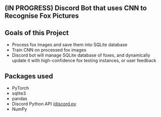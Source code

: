 ## (IN PROGRESS) Discord Bot that uses CNN to Recognise Fox Pictures

## Goals of this Project
 - Process fox images and save them into SQLite database
 - Train CNN on processed fox images
 - Discord bot will manage SQLite database of foxes, and dynamically update it with high-confidence fox testing instances, or user feedback

## Packages used
 - PyTorch
 - sqlite3
 - pandas
 - Discord Python API ([discord.py](https://github.com/Rapptz/discord.py)
 - NumPy
